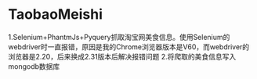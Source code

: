 # TaobaoMeishi
1.Selenium+PhantmJs+Pyquery抓取淘宝网美食信息。使用Selenium的webdriver时一直报错，原因是我的Chrome浏览器版本是V60，而webdriver的浏览器是2.20，后来换成2.31版本后解决报错问题
2.将爬取的美食信息写入mongodb数据库
